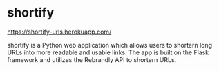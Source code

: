 # shortify

https://shortify-urls.herokuapp.com/

shortify is a Python web application which allows users to shortern long URLs into more readable and usable links. The app is built on the Flask framework and utilizes the Rebrandly API to shortern URLs.
